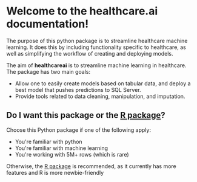 # Welcome to the healthcare.ai documentation!

The purpose of this python package is to streamline healthcare machine
learning. It does this by including functionality specific to
healthcare, as well as simplifying the workflow of creating and
deploying models.

The aim of **healthcareai** is to streamline machine learning in healthcare. The package has two main goals:

-  Allow one to easily create models based on tabular data, and deploy a best model that pushes predictions to SQL Server.
-  Provide tools related to data cleaning, manipulation, and imputation.

## Do I want this package or the [R package](http://healthcare.ai/r)?

Choose this Python package if one of the following apply:

- You're familiar with python
- You're familiar with machine learning
- You're working with 5M+ rows (which is rare)

Otherwise, the [R package](http://healthcare.ai/r) is recommended, as it
currently has more features and R is more newbie-friendly
